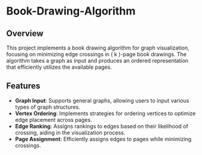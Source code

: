 # Book-Drawing-Algorithm
## Overview

This project implements a book drawing algorithm for graph visualization, focusing on minimizing edge crossings in \( k \)-page book drawings. The algorithm takes a graph as input and produces an ordered representation that efficiently utilizes the available pages.

## Features

- **Graph Input**: Supports general graphs, allowing users to input various types of graph structures.
- **Vertex Ordering**: Implements strategies for ordering vertices to optimize edge placement across pages.
- **Edge Ranking**: Assigns rankings to edges based on their likelihood of crossing, aiding in the visualization process.
- **Page Assignment**: Efficiently assigns edges to pages while minimizing crossings.
